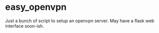 # easy_openvpn
Just a bunch of script to setup an openvpn server. May have a flask web interface soon-ish.
